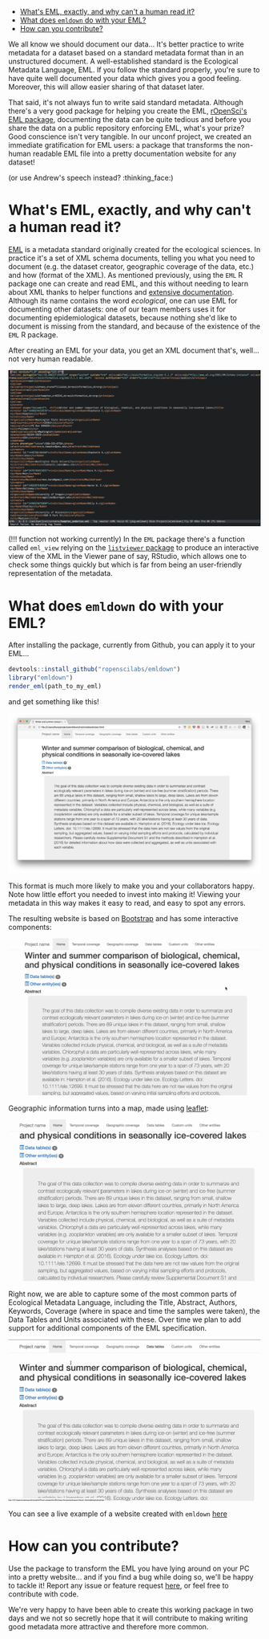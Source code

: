 -   [What's EML, exactly, and why can't a human read it?](#whats-eml-exactly-and-why-cant-a-human-read-it)
-   [What does `emldown` do with your EML?](#what-does-emldown-do-with-your-eml)
-   [How can you contribute?](#how-can-you-contribute)

We all know we should document our data... It's better practice to write metadata for a dataset based on a standard metadata format than in an unstructured document. A well-established standard is the Ecological Metadata Language, EML. If you follow the standard properly, you're sure to have quite well documented your data which gives you a good feeling. Moreover, this will allow easier sharing of that dataset later.

That said, it's not always fun to write said standard metadata. Although there's a very good package for helping you create the EML, [rOpenSci's EML package](https://github.com/ropensci/eml), documenting the data can be quite tedious and before you share the data on a public repository enforcing EML, what's your prize? Good conscience isn't very tangible. In our unconf project, we created an immediate gratification for EML users: a package that transforms the non-human readable EML file into a pretty documentation website for any dataset!

(or use Andrew's speech instead? :thinking\_face:)

What's EML, exactly, and why can't a human read it?
===================================================

[EML](https://en.wikipedia.org/wiki/Ecological_Metadata_Language) is a metadata standard originally created for the ecological sciences. In practice it's a set of XML schema documents, telling you what you need to document (e.g. the dataset creator, geographic coverage of the data, etc.) and how (format of the XML). As mentioned previously, using the `EML` R package one can create and read EML, and this without needing to learn about XML thanks to helper functions and [extensive documentation](https://ropensci.github.io/EML/). Although its name contains the word *ecological*, one can use EML for documenting other datasets: one of our team members uses it for documenting epidemiological datasets, because nothing she'd like to document is missing from the standard, and because of the existence of the `EML` R package.

After creating an EML for your data, you get an XML document that's, well... not very human readable.

![raw eml](figures/screenshot_raw_xml.png)

(!!! function not working currently) In the `EML` package there's a function called `eml_view` relying on the [`listviewer` package](https://github.com/timelyportfolio/listviewer) to produce an interactive view of the XML in the Viewer pane of say, RStudio, which allows one to check some things quickly but which is far from being an user-friendly representation of the metadata.

What does `emldown` do with your EML?
=====================================

After installing the package, currently from Github, you can apply it to your EML...

``` r
devtools::install_github("ropenscilabs/emldown")
library("emldown")
render_eml(path_to_my_eml)
```

and get something like this!

![emldown](figures/screenshot_emldown.png)

This format is much more likely to make you and your collaborators happy. Note how little effort you needed to invest into making it! Viewing your metadata in this way makes it easy to read, and easy to spot any errors.

The resulting website is based on [Bootstrap](https://getbootstrap.com/) and has some interactive components:

![demo1](figures/emldown_demo1.gif)

Geographic information turns into a map, made using [leaflet](https://rstudio.github.io/leaflet/):

![demo2](figures/emldown_demo2.gif)

Right now, we are able to capture some of the most common parts of Ecological Metadata Language, including the Title, Abstract, Authors, Keywords, Coverage (where in space and time the samples were taken), the Data Tables and Units associated with these. Over time we plan to add support for additional components of the EML specification.

![demo3](figures/emldown_demo3.gif)

You can see a live example of a website created with `emldown` [here](http://aammd.info/emldown/test.html)

How can you contribute?
=======================

Use the package to transform the EML you have lying around on your PC into a pretty website... and if you find a bug while doing so, we'll be happy to tackle it! Report any issue or feature request [here](https://github.com/ropenscilabs/emldown/issues), or feel free to contribute with code.

We're very happy to have been able to create this working package in two days and we not so secretly hope that it will contribute to making writing good metadata more attractive and therefore more common.
